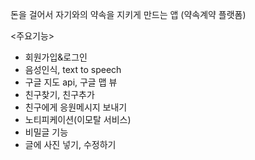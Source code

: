 돈을 걸어서 자기와의 약속을 지키게 만드는 앱 (약속계약 플랫폼)

<주요기능>
- 회원가입&로그인
- 음성인식, text to speech
- 구글 지도 api, 구글 맵 뷰
- 친구찾기, 친구추가
- 친구에게 응원메시지 보내기
- 노티피케이션(이모탈 서비스)
- 비밀글 기능
- 글에 사진 넣기, 수정하기

